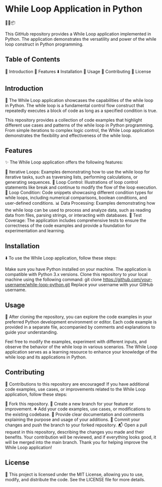 # While Loop Application in Python
🔄🐍📦

This GitHub repository provides a While Loop application implemented in Python. The application demonstrates the versatility and power of the while loop construct in Python programming.

## Table of Contents
📝 Introduction
🌟 Features
⬇️ Installation
🚀 Usage
🤝 Contributing
📄 License

## Introduction
🔄 The While Loop application showcases the capabilities of the while loop in Python. The while loop is a fundamental control flow construct that repeatedly executes a block of code as long as a specified condition is true.

This repository provides a collection of code examples that highlight different use cases and patterns of the while loop in Python programming. From simple iterations to complex logic control, the While Loop application demonstrates the flexibility and effectiveness of the while loop.

## Features
✨ The While Loop application offers the following features:

🔄 Iterative Loops: Examples demonstrating how to use the while loop for iterative tasks, such as traversing lists, performing calculations, or generating sequences.
📝 Loop Control: Illustrations of loop control statements like break and continue to modify the flow of the loop execution.
🌟 Loop Condition: Code snippets showcasing different condition types for while loops, including numerical comparisons, boolean conditions, and user-defined conditions.
📊 Data Processing: Examples demonstrating how the while loop can be used to process and analyze data, such as reading data from files, parsing strings, or interacting with databases.
🧪 Test Coverage: The application includes comprehensive tests to ensure the correctness of the code examples and provide a foundation for experimentation and learning.

## Installation
⬇️ To use the While Loop application, follow these steps:

Make sure you have Python installed on your machine. The application is compatible with Python 3.x versions.
Clone this repository to your local machine using the following command:
git clone https://github.com/your-username/while-loop-python.git
Replace your username with your GitHub username.

## Usage
🚀 After cloning the repository, you can explore the code examples in your preferred Python development environment or editor. Each code example is provided in a separate file, accompanied by comments and explanations to guide your understanding.

Feel free to modify the examples, experiment with different inputs, and observe the behavior of the while loop in various scenarios. The While Loop application serves as a learning resource to enhance your knowledge of the while loop and its applications in Python.

## Contributing
🤝 Contributions to this repository are encouraged! If you have additional code examples, use cases, or improvements related to the While Loop application, follow these steps:

🍴 Fork this repository.
🔀 Create a new branch for your feature or improvement.
➕ Add your code examples, use cases, or modifications to the existing codebase.
📝 Provide clear documentation and comments explaining the purpose and usage of your additions.
💾 Commit your changes and push the branch to your forked repository.
📬 Open a pull request in this repository, describing the changes you made and their benefits.
Your contribution will be reviewed, and if everything looks good, it will be merged into the main branch. Thank you for helping improve the While Loop application!

## License
📄 This project is licensed under the MIT License, allowing you to use, modify, and distribute the code. See the LICENSE file for more details.

